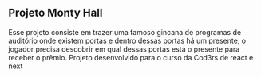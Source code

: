 ## Projeto Monty Hall
Esse projeto consiste em trazer uma famoso gincana de programas de auditório onde existem portas e dentro dessas portas há um presente, o jogador precisa descobrir em qual dessas portas está o presente para receber o prêmio.
Projeto desenvolvido para o curso da Cod3rs de react e next
